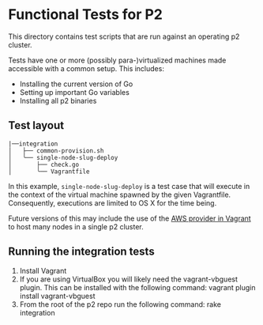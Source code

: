 # Functional Tests for P2

This directory contains test scripts that are run against an operating p2 cluster.

Tests have one or more (possibly para-)virtualized machines made accessible with a common setup. This includes:

* Installing the current version of Go
* Setting up important Go variables
* Installing all p2 binaries

## Test layout

```
|──integration
│   ├── common-provision.sh
│   ╰── single-node-slug-deploy
│       ├── check.go
│       ╰── Vagrantfile
```

In this example, `single-node-slug-deploy` is a test case that will execute in the context of the virtual machine spawned by the given Vagrantfile. Consequently, executions are limited to OS X for the time being.

Future versions of this may include the use of the [AWS provider in Vagrant](https://github.com/mitchellh/vagrant-aws) to host many nodes in a single p2 cluster.

## Running the integration tests

1) Install Vagrant
2) If you are using VirtualBox you will likely need the vagrant-vbguest plugin. This can be installed with the following command: vagrant plugin install vagrant-vbguest
3) From the root of the p2 repo run the following command: rake integration
